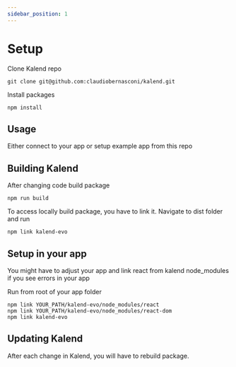 ```yaml
---
sidebar_position: 1
---
```


# Setup
Clone Kalend repo

    git clone git@github.com:claudiobernasconi/kalend.git

Install packages

    npm install

## Usage

Either connect to your app or setup example app from this repo

## Building Kalend
After changing code build package 

    npm run build

To access locally build package, you have to link it. Navigate to dist folder and run

    npm link kalend-evo

## Setup in your app
You might have to adjust your app and link react from kalend node_modules if you see errors in your app

Run from root of your app folder

    npm link YOUR_PATH/kalend-evo/node_modules/react
    npm link YOUR_PATH/kalend-evo/node_modules/react-dom
    npm link kalend-evo

## Updating Kalend

After each change in Kalend, you will have to rebuild package.
